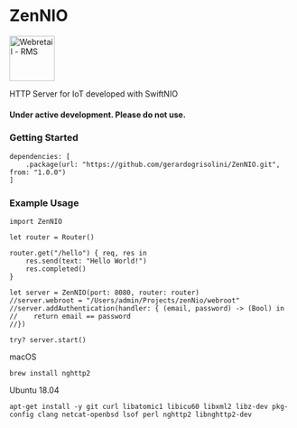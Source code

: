 # ZenNIO

<img src="https://github.com/gerardogrisolini/Webretail/blob/master/webroot/media/logo.png?raw=true" width="80" alt="Webretail - RMS" />

HTTP Server for IoT developed with SwiftNIO

#### Under active development. Please do not use.


### Getting Started

```
dependencies: [
    .package(url: "https://github.com/gerardogrisolini/ZenNIO.git", from: "1.0.0")
]
```

### Example Usage

```
import ZenNIO

let router = Router()

router.get("/hello") { req, res in
    res.send(text: "Hello World!")
    res.completed()
}

let server = ZenNIO(port: 8080, router: router)
//server.webroot = "/Users/admin/Projects/zenNio/webroot"
//server.addAuthentication(handler: { (email, password) -> (Bool) in
//    return email == password
//})

try? server.start()

```

macOS

```
brew install nghttp2
```

Ubuntu 18.04

```
apt-get install -y git curl libatomic1 libicu60 libxml2 libz-dev pkg-config clang netcat-openbsd lsof perl nghttp2 libnghttp2-dev
```
